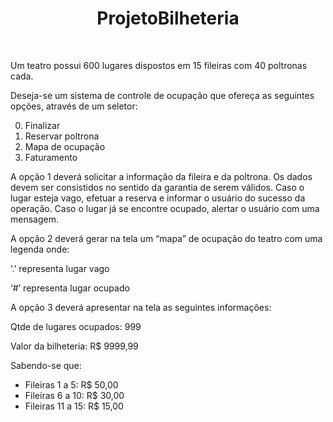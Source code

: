 <h1 align="center">ProjetoBilheteria</h1>
<br/>

<p aling="justify">Um teatro possui 600 lugares dispostos em 15 fileiras com 40 poltronas cada.</p>

<p aling="justify">Deseja-se um sistema de controle de ocupação que ofereça as seguintes opções, através de um seletor:<p></p>

0.	Finalizar
1.	Reservar poltrona
2.	Mapa de ocupação
3.	Faturamento

<p aling="justify">A opção 1 deverá solicitar a informação da fileira e da poltrona. Os dados devem ser consistidos no sentido da garantia de serem válidos. Caso o lugar esteja vago, efetuar a reserva e informar o usuário do sucesso da operação. Caso o lugar já se encontre ocupado, alertar o usuário com uma mensagem.</p>

<p aling="justify">A opção 2 deverá gerar na tela um “mapa” de ocupação do teatro com uma legenda onde:</p>

<p aling="justify">‘.’ representa lugar vago</p>
<p aling="justify">‘#’ representa lugar ocupado</p>

<p aling="justify">A opção 3 deverá apresentar na tela as seguintes informações:</p>

<p aling="justify">Qtde de lugares ocupados: 	999</p>
<p aling="justify">Valor da bilheteria: 		R$ 9999,99</p>

<p aling="justify">Sabendo-se que:</p>

<ul>
  <li>Fileiras 1 a 5:		R$ 50,00</li>
  <li>Fileiras 6 a 10:	R$ 30,00</li>
  <li>Fileiras 11 a 15:	R$ 15,00</li>
</ul>
